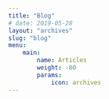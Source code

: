```yaml
---
title: "Blog"
# date: 2019-05-28
layout: "archives"
slug: "blog"
menu:
    main:
        name: Articles
        weight: -80
        params: 
            icon: archives
---
```


